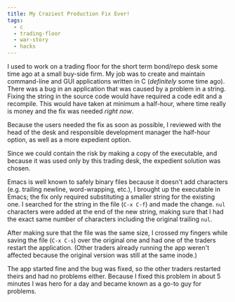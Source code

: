 ```yaml
---
title: My Craziest Production Fix Ever!
tags:
  - c
  - trading-floor
  - war-story
  - hacks
---
```


I used to work on a trading floor for the short term bond/repo desk some time ago at a small buy-side firm.
My job was to create and maintain command-line and GUI applications written in C (_definitely_ some time ago).
There was a bug in an application that was caused by a problem in a string.
Fixing the string in the source code would have required a code edit and a recompile. 
This would have taken at minimum a half-hour, where time really is money and the fix was needed *right now*.

Because the users needed the fix as soon as possible, I reviewed 
with the head of the desk and responsible development manager 
the half-hour option, as well as a more expedient option. 

Since we could contain the risk by making a copy of the executable, and because it was used only by this trading desk, 
the expedient solution was chosen.

Emacs is well known to safely binary files because it doesn't add characters (e.g. trailing newline, word-wrapping, etc.),
I brought up the executable in Emacs; the fix only required substituting a smaller string for the existing one.
I searched for the string in the file (`C-x C-f`) and made the change. `nul` characters were added at the end of the new string, 
making sure that I had the exact same number of characters including the original trailing `nul`. 

After making sure that the file was the same size, I crossed my fingers while saving the file (`C-x C-s`) over the original one and had one
of the traders restart the application.  (Other traders already running the app weren't affected because the original version was still at
the same inode.)

The app started fine and the bug was fixed, so the other traders restarted theirs and had no problems either. 
Because I fixed this problem in about 5 minutes I was hero for a day and became known as a go-to guy for problems.
